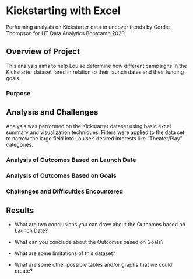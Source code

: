 # Kickstarting with Excel
Performing analysis on Kickstarter data to uncover trends by Gordie Thompson for UT Data Analytics Bootcamp 2020

## Overview of Project
This analysis aims to help Louise determine how different campaigns in the Kickstarter dataset fared in relation to their launch dates and their funding goals. 

### Purpose

## Analysis and Challenges
Analysis was performed on the Kickstarter dataset using basic excel summary and visualization techniques. Filters were applied to the data set to narrow the large field into Louise’s desired interests like “Theater/Play” categories. 

### Analysis of Outcomes Based on Launch Date

### Analysis of Outcomes Based on Goals

### Challenges and Difficulties Encountered

## Results

- What are two conclusions you can draw about the Outcomes based on Launch Date?

- What can you conclude about the Outcomes based on Goals?

- What are some limitations of this dataset?

- What are some other possible tables and/or graphs that we could create?
